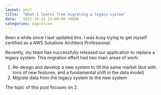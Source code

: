 ```yaml
---
layout: post
title:  "What I learnt from migrating a legacy system"
date:   2021-10-13 23:00:00 +0800
categories: migration 
---
```


Been a while since I last updated this. I was busy trying to get myself certified as a AWS Solutions Architect Professional.

Recently, my team has successfully released our application to replace a legacy system. This migration effort had two main areas of work:
1. Re-design and develop a new system to fill the same market (but with tons of new features, and a fundamental shift in the data model)   
2. Migrate data from the legacy system to the new system

The topic of this post focuses on 2.
